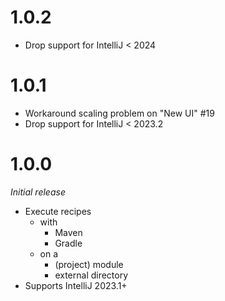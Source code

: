 # 1.0.2
* Drop support for IntelliJ < 2024

# 1.0.1
* Workaround scaling problem on "New UI" #19
* Drop support for IntelliJ < 2023.2

# 1.0.0
_Initial release_
* Execute recipes
  * with
    * Maven
    * Gradle
  * on a
    * (project) module
    * external directory
* Supports IntelliJ 2023.1+
